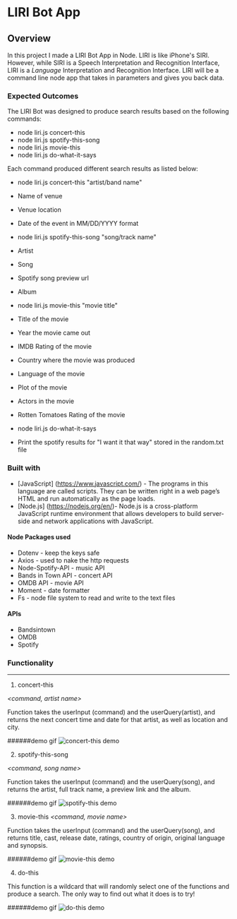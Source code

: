 # LIRI Bot App

## Overview
In this project I made a LIRI Bot App in Node. LIRI is like iPhone's SIRI. However, while SIRI is a Speech Interpretation and Recognition Interface, LIRI is a _Language_ Interpretation and Recognition Interface. LIRI will be a command line node app that takes in parameters and gives you back data.

### Expected Outcomes
The LIRI Bot was designed to produce search results based on the following commands:

* node liri.js concert-this
* node liri.js spotify-this-song
* node liri.js movie-this
* node liri.js do-what-it-says

Each command produced different search results as listed below:

* node liri.js concert-this "artist/band name"
* Name of venue
* Venue location
* Date of the event in MM/DD/YYYY format

* node liri.js spotify-this-song "song/track name"
* Artist
* Song
* Spotify song preview url
* Album

* node liri.js movie-this "movie title"
* Title of the movie
* Year the movie came out
* IMDB Rating of the movie
* Country where the movie was produced
* Language of the movie
* Plot of the movie
* Actors in the movie
* Rotten Tomatoes Rating of the movie

* node liri.js do-what-it-says
* Print the spotify results for "I want it that way" stored in the random.txt file



### Built with

- [JavaScript] (https://www.javascript.com/) - The programs in this language are called scripts. They can be written right in a web page’s HTML and run automatically as the page loads.
- [Node.js] (https://nodejs.org/en/)- Node.js is a cross-platform JavaScript runtime environment that allows developers to build server-side and network applications with JavaScript.

#### Node Packages used
- Dotenv - keep the keys safe
- Axios - used to nake the http requests
- Node-Spotify-API - music API
- Bands in Town API - concert API
- OMDB API - movie API
- Moment - date formatter
- Fs - node file system to read and write to the text files

#### APIs
- Bandsintown
- OMDB
- Spotify

### Functionality
--- 
1. concert-this 

*<command, artist name>*

Function takes the userInput (command) and the userQuery(artist), and returns the next concert time and date for that artist, as well as location and city.

######demo gif
![concert-this demo](./screenshots/concert.gif)

2. spotify-this-song

*<command, song name>*

Function takes the userInput (command) and the userQuery(song), and returns the artist, full track name, a preview link and the album.

######demo gif
![spotify-this demo](./screenshots/spotify.gif)

3. movie-this
*<command, movie name>*

Function takes the userInput (command) and the userQuery(song), and returns title, cast, release date, ratings, country of origin, original language and synopsis.

######demo gif
![movie-this demo](./screenshots/movie.gif)


4. do-this

*<command>*

This function is a wildcard that will randomly select one of the functions and produce a search. The only way to find out what it does is to try!

######demo gif
![do-this demo](./screenshots/read.gif)



